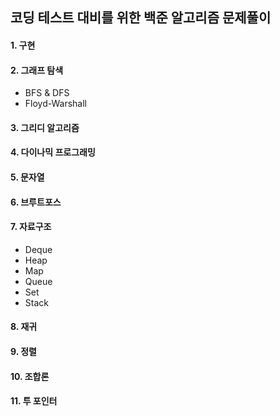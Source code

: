 ## 코딩 테스트 대비를 위한 백준 알고리즘 문제풀이

#### 1. 구현
#### 2. 그래프 탐색
   * BFS & DFS
   * Floyd-Warshall
#### 3. 그리디 알고리즘
#### 4. 다이나믹 프로그래밍
#### 5. 문자열
#### 6. 브루트포스
#### 7. 자료구조
   * Deque
   * Heap
   * Map
   * Queue
   * Set
   * Stack
#### 8. 재귀
#### 9. 정렬
#### 10. 조합론
#### 11. 투 포인터
